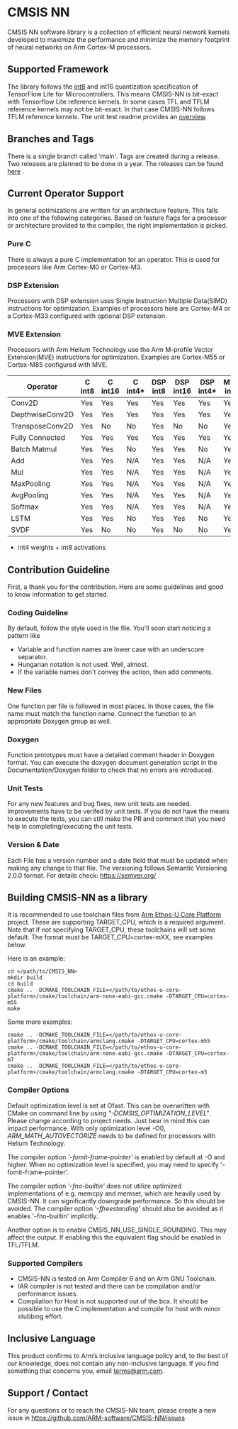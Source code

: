 # CMSIS NN
CMSIS NN software library is a collection of efficient neural network kernels developed to maximize the
performance and minimize the memory footprint of neural networks on Arm Cortex-M processors.

## Supported Framework
The library follows the [int8](https://www.tensorflow.org/lite/performance/quantization_spec) and int16 quantization specification of TensorFlow Lite for Microcontrollers.
This means CMSIS-NN is bit-exact with Tensorflow Lite reference kernels. In some cases TFL and TFLM reference kernels may not be bit-exact. In that case CMSIS-NN follows TFLM reference kernels. The unit test readme provides an [overview](https://github.com/ARM-software/CMSIS-NN/blob/main/Tests/UnitTest/README.md#tests-depending-on-tflm-interpreter).

## Branches and Tags
There is a single branch called 'main'.
Tags are created during a release. Two releases are planned to be done in a year. The releases can be found
[here](https://github.com/ARM-software/CMSIS-NN/releases) .

## Current Operator Support
In general optimizations are written for an architecture feature. This falls into one of the following categories.
Based on feature flags for a processor or architecture provided to the compiler, the right implementation is picked.
### Pure C
 There is always a pure C implementation for an operator. This is used for processors like Arm Cortex-M0 or Cortex-M3.
### DSP Extension
Processors with DSP extension uses Single Instruction Multiple Data(SIMD) instructions for optimization. Examples of
processors here are Cortex-M4 or a Cortex-M33 configured with optional DSP extension.

### MVE Extension
Processors with Arm Helium Technology use the Arm M-profile Vector Extension(MVE) instructions for optimization.
Examples are Cortex-M55 or Cortex-M85 configured with MVE.

| Operator        | C <br> int8 | C<br>int16 | C<br>int4* | DSP<br>int8 | DSP<br>int16 | DSP<br>int4* | MVE<br>int8 | MVE<br>int16 | MVE<br>int4* |
| --------------- | ----------- | ---------- |------------|-------------| -------------|--------------|-------------| -------------|--------------|
| Conv2D          | Yes         | Yes        | Yes        | Yes         | Yes          | Yes          | Yes         | Yes          | Yes          |
| DepthwiseConv2D | Yes         | Yes        | Yes        | Yes         | Yes          | Yes          | Yes         | Yes          | Yes          |
| TransposeConv2D | Yes         | No         | No         | Yes         | No           | No           | Yes         | No           | No           |
| Fully Connected | Yes         | Yes        | Yes        | Yes         | Yes          | Yes          | Yes         | Yes          | Yes          |
| Batch Matmul    | Yes         | Yes        | No         | Yes         | Yes          | No           | Yes         | Yes          | No           |
| Add             | Yes         | Yes        | N/A        | Yes         | Yes          | N/A          | Yes         | Yes          | N/A          |
| Mul             | Yes         | Yes        | N/A        | Yes         | Yes          | N/A          | Yes         | Yes          | N/A          |
| MaxPooling      | Yes         | Yes        | N/A        | Yes         | Yes          | N/A          | Yes         | Yes          | N/A          |
| AvgPooling      | Yes         | Yes        | N/A        | Yes         | Yes          | N/A          | Yes         | Yes          | N/A          |
| Softmax         | Yes         | Yes        | N/A        | Yes         | Yes          | N/A          | Yes         | No           | N/A          |
| LSTM            | Yes         | Yes        | No         | Yes         | Yes          | No           | Yes         | Yes          | No           |
| SVDF            | Yes         | No         | No         | Yes         | No           | No           | Yes         | No           | No           |

* int4 weights + int8 activations

## Contribution Guideline
First, a thank you for the contribution. Here are some guidelines and good to know information to get started.

### Coding Guideline
By default, follow the style used in the file. You'll soon start noticing a pattern like
* Variable and function names are lower case with an underscore separator.
* Hungarian notation is not used. Well, almost.
* If the variable names don't convey the action, then add comments.

### New Files
One function per file is followed in most places. In those cases, the file name must match the function name. Connect
the function to an appropriate Doxygen group as well.

### Doxygen
Function prototypes must have a detailed comment header in Doxygen format. You can execute the doxygen document generation
script in the Documentation/Doxygen folder to check that no errors are introduced.

### Unit Tests
For any new features and bug fixes, new unit tests are needed. Improvements have to be verifed by unit tests. If you do
not have the means to execute the tests, you can still make the PR and comment that you need help in completing/executing
the unit tests.

### Version & Date
Each File has a version number and a date field that must be updated when making any change to that file. The versioning
follows Semantic Versioning 2.0.0 format. For details check: https://semver.org/

## Building CMSIS-NN as a library
It is recommended to use toolchain files from [Arm Ethos-U Core Platform](https://review.mlplatform.org/admin/repos/ml/ethos-u/ethos-u-core-platform) project. These are supporting TARGET_CPU, which is a required argument. Note that if not specifying TARGET_CPU, these toolchains will set some default. The format must be TARGET_CPU=cortex-mXX, see examples below.

Here is an example:

```
cd </path/to/CMSIS_NN>
mkdir build
cd build
cmake .. -DCMAKE_TOOLCHAIN_FILE=</path/to/ethos-u-core-platform>/cmake/toolchain/arm-none-eabi-gcc.cmake -DTARGET_CPU=cortex-m55
make
```

Some more examples:

```
cmake .. -DCMAKE_TOOLCHAIN_FILE=</path/to/ethos-u-core-platform>/cmake/toolchain/armclang.cmake -DTARGET_CPU=cortex-m55
cmake .. -DCMAKE_TOOLCHAIN_FILE=</path/to/ethos-u-core-platform>/cmake/toolchain/arm-none-eabi-gcc.cmake -DTARGET_CPU=cortex-m7
cmake .. -DCMAKE_TOOLCHAIN_FILE=</path/to/ethos-u-core-platform>/cmake/toolchain/armclang.cmake -DTARGET_CPU=cortex-m3
```

### Compiler Options
Default optimization level is set at Ofast. This can be overwritten with CMake on command line by using <nobr>*"-DCMSIS_OPTIMIZATION_LEVEL"*</nobr>. Please change according to project needs. 
Just bear in mind this can impact performance. With only optimization level -O0, *ARM_MATH_AUTOVECTORIZE* needs to be defined for processors with Helium
Technology.

The compiler option *'-fomit-frame-pointer'* is enabled by default at -O and higher. When no optimization level is specified,
you may need to specify '-fomit-frame-pointer'.

The compiler option *'-fno-builtin'* does not utilize optimized implementations of e.g. memcpy and memset, which are heavily used by CMSIS-NN. It can significantly downgrade performance. So this should be avoided. The compiler option *'-ffreestanding'* should also be avoided as it enables '-fno-builtin' implicitly.

Another option is to enable CMSIS_NN_USE_SINGLE_ROUNDING. This may affect the output. If enabling this the equivalent flag should be enabled in TFL/TFLM.

### Supported Compilers
* CMSIS-NN is tested on Arm Compiler 6 and on Arm GNU Toolchain.
* IAR compiler is not tested and there can be compilation and/or performance issues.
* Compilation for Host is not supported out of the box. It should be possible to use the C implementation and compile for host with minor stubbing effort.

## Inclusive Language
This product confirms to Arm’s inclusive language policy and, to the best of our knowledge, does not contain any non-inclusive language. If you find something that concerns you, email terms@arm.com.

## Support / Contact

For any questions or to reach the CMSIS-NN team, please create a new issue in https://github.com/ARM-software/CMSIS-NN/issues
